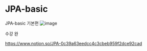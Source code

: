 # JPA-basic
JPA-basic  기본편
![image](https://github.com/mintolkim/JPA-basic/assets/104129721/140157a5-1de7-494c-8334-5ff55e3d0d11)

수강 완

https://www.notion.so/JPA-0c39a63eedcc4c3cbeb959f2dce92cad
